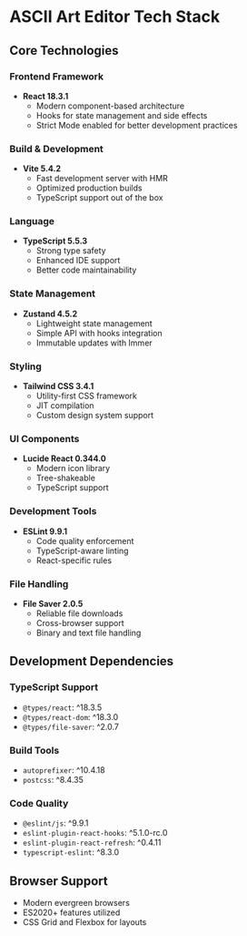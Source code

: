 # ASCII Art Editor Tech Stack

## Core Technologies

### Frontend Framework
- **React 18.3.1**
  - Modern component-based architecture
  - Hooks for state management and side effects
  - Strict Mode enabled for better development practices

### Build & Development
- **Vite 5.4.2**
  - Fast development server with HMR
  - Optimized production builds
  - TypeScript support out of the box

### Language
- **TypeScript 5.5.3**
  - Strong type safety
  - Enhanced IDE support
  - Better code maintainability

### State Management
- **Zustand 4.5.2**
  - Lightweight state management
  - Simple API with hooks integration
  - Immutable updates with Immer

### Styling
- **Tailwind CSS 3.4.1**
  - Utility-first CSS framework
  - JIT compilation
  - Custom design system support

### UI Components
- **Lucide React 0.344.0**
  - Modern icon library
  - Tree-shakeable
  - TypeScript support

### Development Tools
- **ESLint 9.9.1**
  - Code quality enforcement
  - TypeScript-aware linting
  - React-specific rules

### File Handling
- **File Saver 2.0.5**
  - Reliable file downloads
  - Cross-browser support
  - Binary and text file handling

## Development Dependencies

### TypeScript Support
- `@types/react`: ^18.3.5
- `@types/react-dom`: ^18.3.0
- `@types/file-saver`: ^2.0.7

### Build Tools
- `autoprefixer`: ^10.4.18
- `postcss`: ^8.4.35

### Code Quality
- `@eslint/js`: ^9.9.1
- `eslint-plugin-react-hooks`: ^5.1.0-rc.0
- `eslint-plugin-react-refresh`: ^0.4.11
- `typescript-eslint`: ^8.3.0

## Browser Support
- Modern evergreen browsers
- ES2020+ features utilized
- CSS Grid and Flexbox for layouts